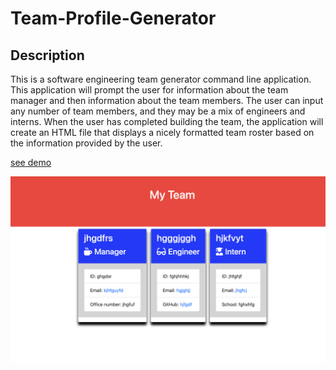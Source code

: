 # Team-Profile-Generator

## Description

This is a software engineering team generator command line application. This application will prompt the user for information about the team manager and then information about the team members. The user can input any number of team members, and they may be a mix of engineers and interns.  When the user has completed building the team, the application will create an HTML file that displays a nicely formatted team roster based on the information provided by the user.

[see demo](https://drive.google.com/drive/folders/1RTvHBqLOt7McBE-w0wYzZd8z-D2IaEKz?usp=sharing)

![click me](./projectimg.png)